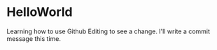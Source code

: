 # HelloWorld
Learning how to use Github
Editing to see a change.
I'll write a commit message this time.
